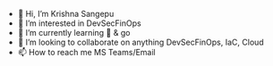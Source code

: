 - 👋 Hi, I’m Krishna Sangepu
- 👀 I’m interested in DevSecFinOps
- 🌱 I’m currently learning 🐍 & go
- 💞️ I’m looking to collaborate on anything DevSecFinOps, IaC, Cloud
- 📫 How to reach me MS Teams/Email

<!---
KrishnaSangepu/KrishnaSangepu is a ✨ special ✨ repository because its `README.md` (this file) appears on your GitHub profile.
You can click the Preview link to take a look at your changes.
--->
